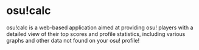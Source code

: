 # osu!calc

osu!calc is a web-based application aimed at providing osu! players with a detailed view of their top scores and profile statistics, including various graphs and other data not found on your osu! profile!
